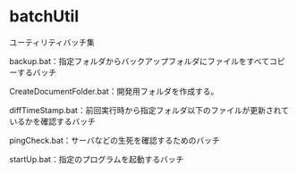 # batchUtil
ユーティリティバッチ集

backup.bat：指定フォルダからバックアップフォルダにファイルをすべてコピーするバッチ

CreateDocumentFolder.bat：開発用フォルダを作成する。

diffTimeStamp.bat：前回実行時から指定フォルダ以下のファイルが更新されているかを確認するバッチ

pingCheck.bat：サーバなどの生死を確認するためのバッチ

startUp.bat：指定のプログラムを起動するバッチ
